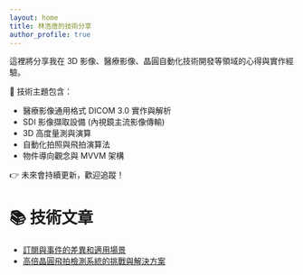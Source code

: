 ```yaml
---
layout: home
title: 林浩唐的技術分享
author_profile: true
---
```


這裡將分享我在 3D 影像、醫療影像、晶圓自動化技術開發等領域的心得與實作經驗。

🔧 技術主題包含：
- 醫療影像通用格式 DICOM 3.0 實作與解析
- SDI 影像擷取設備 (內視鏡主流影像傳輸)
- 3D 高度量測與演算
- 自動化拍照與飛拍演算法
- 物件導向觀念與 MVVM 架構

👉 未來會持續更新，歡迎追蹤！

# 📚 技術文章
- [訂閱與事件的差異和適用場景](./posts/RxAndEvent.md)
- [高倍晶圓飛拍檢測系統的挑戰與解決方案](./posts/MotionPhotography01.md)
